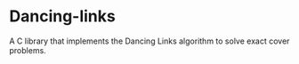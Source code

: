 # Dancing-links
A C library that implements the Dancing Links algorithm to solve exact cover problems.
